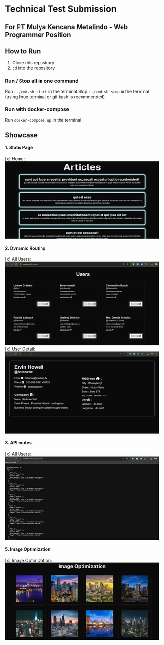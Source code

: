 # Technical Test Submission
## For PT Mulya Kencana Metalindo - Web Programmer Position

## How to Run
1. Clone this repository
2. `cd` into the repository

### Run / Stop all in one command
Run : `./cmd.sh start` in the terminal 
Stop : `./cmd.sh stop` in the terminal 
(using linux terminal or git bash is recommended)
 
### Run with docker-compose
Run `docker-compose up` in the terminal

## Showcase
#### 1. Static Page
[x] Home: ![static page](./assets/1-static-page.jpg)

#### 2. Dynamic Routing 
[x] All Users: ![dynamic routing](./assets/2-dynamic-routing-all.jpg)
[x] User Detail: ![dynamic routing](./assets/2-dynamic-routing-detail.jpg)

#### 3. API routes
[x] All Users: ![api routes](./assets/3-api-routes.jpg)

#### 5. Image Optimization
[x] Image Optimization: ![image optimization](./assets/5-image-optimization.jpg)
